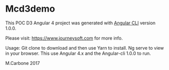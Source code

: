 # Mcd3demo

This POC D3 Angular 4 project was generated with [Angular CLI](https://github.com/angular/angular-cli) version 1.0.0.

Please visit: https://www.journeysoft.com for more info. 

Usage: Git clone to download and then use Yarn to install. Ng serve to view in your browser.
This use Angular 4.x and the Angular-cli 1.0.0 to run. 

M.Carbone 2017


